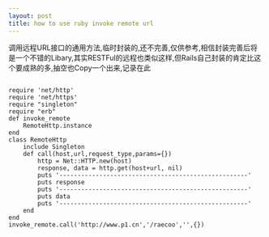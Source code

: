 ```yaml
---
layout: post
title: how to use ruby invoke remote url
---
```


调用远程URL接口的通用方法,临时封装的,还不完善,仅供参考,相信封装完善后将是一个不错的Libary,其实RESTFul的远程也类似这样,但Rails自己封装的肯定比这个要成熟的多,抽空也Copy一个出来,记录在此
<pre><code>
require 'net/http'
require 'net/https'
require "singleton"
require "erb"
def	invoke_remote
	RemoteHttp.instance
end
class RemoteHttp
	include Singleton
	def call(host,url,request_type,params={})
		http = Net::HTTP.new(host)
		response, data = http.get(host+url, nil)
		puts '----------------------------------------------------'
		puts response
		puts '----------------------------------------------------'
		puts data
		puts '----------------------------------------------------'
	end
end
invoke_remote.call('http://www.p1.cn','/raecoo','',{})
</code></pre>
